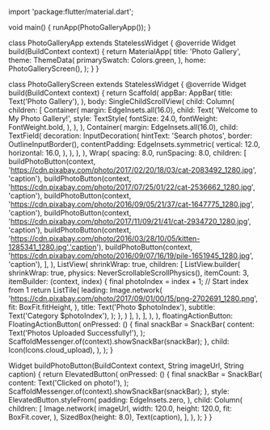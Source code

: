 import 'package:flutter/material.dart';

void main() {
  runApp(PhotoGalleryApp());
}

class PhotoGalleryApp extends StatelessWidget {
  @override
  Widget build(BuildContext context) {
    return MaterialApp(
      title: 'Photo Gallery',
      theme: ThemeData(
        primarySwatch: Colors.green,
      ),
      home: PhotoGalleryScreen(),
    );
  }
}

class PhotoGalleryScreen extends StatelessWidget {
  @override
  Widget build(BuildContext context) {
    return Scaffold(
      appBar: AppBar(
        title: Text('Photo Gallery'),
      ),
      body: SingleChildScrollView(
        child: Column(
          children: [
            Container(
              margin: EdgeInsets.all(16.0),
              child: Text(
                'Welcome to My Photo Gallery!',
                style: TextStyle(
                  fontSize: 24.0,
                  fontWeight: FontWeight.bold,
                ),
              ),
            ),
            Container(
              margin: EdgeInsets.all(16.0),
              child: TextField(
                decoration: InputDecoration(
                  hintText: 'Search photos',
                  border: OutlineInputBorder(),
                  contentPadding: EdgeInsets.symmetric(
                    vertical: 12.0,
                    horizontal: 16.0,
                  ),
                ),
              ),
            ),
            Wrap(
              spacing: 8.0,
              runSpacing: 8.0,
              children: [
                buildPhotoButton(context, 'https://cdn.pixabay.com/photo/2017/02/20/18/03/cat-2083492_1280.jpg', 'caption'),
                buildPhotoButton(context, 'https://cdn.pixabay.com/photo/2017/07/25/01/22/cat-2536662_1280.jpg', 'caption'),
                buildPhotoButton(context, 'https://cdn.pixabay.com/photo/2016/09/05/21/37/cat-1647775_1280.jpg', 'caption'),
                buildPhotoButton(context, 'https://cdn.pixabay.com/photo/2017/11/09/21/41/cat-2934720_1280.jpg', 'caption'),
                buildPhotoButton(context, 'https://cdn.pixabay.com/photo/2016/03/28/10/05/kitten-1285341_1280.jpg','caption'),
                buildPhotoButton(context, 'https://cdn.pixabay.com/photo/2016/09/07/16/19/pile-1651945_1280.jpg', 'caption'),
              ],
            ),
            ListView(
              shrinkWrap: true,
              children: [
                ListView.builder(
                  shrinkWrap: true,
                  physics: NeverScrollableScrollPhysics(),
                  itemCount: 3,
                  itemBuilder: (context, index) {
                    final photoIndex = index + 1; // Start index from 1
                    return ListTile(
                      leading: Image.network(
                        'https://cdn.pixabay.com/photo/2017/09/01/00/15/png-2702691_1280.png',
                        fit: BoxFit.fitHeight,
                      ),
                      title: Text('Photo $photoIndex'),
                      subtitle: Text('Category $photoIndex'),
                    );
                  },
                )
              ],
            ),
          ],
        ),
      ),
      floatingActionButton: FloatingActionButton(
        onPressed: () {
          final snackBar = SnackBar(
            content: Text('Photos Uploaded Successfully!'),
          );
          ScaffoldMessenger.of(context).showSnackBar(snackBar);
        },
        child: Icon(Icons.cloud_upload),
      ),
    );
  }

  Widget buildPhotoButton(BuildContext context, String imageUrl, String caption) {
    return ElevatedButton(
      onPressed: () {
        final snackBar = SnackBar(
          content: Text('Clicked on photo!'),
        );
        ScaffoldMessenger.of(context).showSnackBar(snackBar);
      },
      style: ElevatedButton.styleFrom(
        padding: EdgeInsets.zero,
      ),
      child: Column(
        children: [
          Image.network(
            imageUrl,
            width: 120.0,
            height: 120.0,
            fit: BoxFit.cover,
          ),
          SizedBox(height: 8.0),
          Text(caption),
        ],
      ),
    );
  }
}
